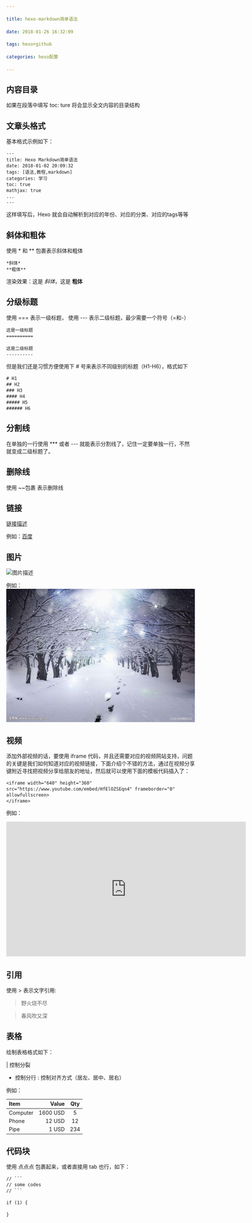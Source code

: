 ```yaml
---

title: hexo-markdown简单语法

date: 2018-01-26 16:32:09

tags: hexo+github

categories: hexo配置

---
```


## 内容目录

如果在段落中填写 toc: ture 将会显示全文内容的目录结构


## 文章头格式

基本格式示例如下：

```
---
title: Hexo Markdown简单语法
date: 2018-01-02 20:09:32
tags: [语法,教程,markdown]
categories: 学习
toc: true
mathjax: true
...
---
```

这样填写后，Hexo 就会自动解析到对应的年份、对应的分类、对应的tags等等

## 斜体和粗体

使用 * 和 ** 包裹表示斜体和粗体

```
*斜体*
**粗体**
```

渲染效果：这是 *斜体*，这是 **粗体**

## 分级标题

使用 === 表示一级标题， 使用 --- 表示二级标题，最少需要一个符号（=和-）

```
这是一级标题
==========

这是二级标题
----------
```

但是我们还是习惯方便使用下 # 号来表示不同级别的标题（H1-H6），格式如下

```
# H1
## H2
### H3
#### H4
##### H5
###### H6
```

## 分割线

在单独的一行使用 *** 或者 --- 就能表示分割线了，记住一定要单独一行，不然就变成二级标题了。

## 删除线

使用 ~~包裹 表示删除线


## 链接

[链接描述](链接地址)

例如：[百度](https://www.baidu.com)

## 图片

![图片描述](图片地址)

例如：
![雪景](https://github.com/huangzhifei/blog-web/raw/master/source/_posts/images/snow.jpeg)

## 视频

添加外部视频的话，要使用 iframe 代码，并且还需要对应的视频网站支持，问题的关键是我们如何知道对应的视频链接，下面介绍个不错的方法，通过在视频分享键附近寻找把视频分享给朋友的地址，然后就可以使用下面的模板代码插入了：


```
<iframe width="640" height="360" src="https://www.youtube.com/embed/HfElOZSEqn4" frameborder="0" allowfullscreen>
</iframe>
```

例如：

<iframe width="640" height="360" src="https://www.youtube.com/embed/HfElOZSEqn4" frameborder="0" allowfullscreen>
</iframe>



## 引用

使用 > 表示文字引用:

> 野火烧不尽

> 春风吹又深


## 表格

绘制表格格式如下：

| 控制分裂
- 控制分行
: 控制对齐方式（居左、居中、居右）

例如：

| Item     | Value     | Qty   		|
| :------- | --------: | :--------:	|
| Computer | 1600 USD  | 5     		|
| Phone    | 12 USD    | 12    		|
| Pipe     | 1 USD     | 234   		|



## 代码块

使用 点点点 包裹起来，或者直接用 tab 也行，如下：


```
// ```
// some codes
// ```

if (1) {

}
```


